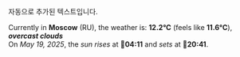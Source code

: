 
자동으로 추가된 텍스트입니다.

<!--START_SECTION:weather:moscow-->
Currently in **Moscow** (RU), the weather is: **12.2°C** (feels like **11.6°C**), ***overcast clouds***<br/>
On *May 19, 2025*, the *sun rises* at 🌅**04:11** and *sets* at 🌇**20:41**.
<!--END_SECTION:weather-->
